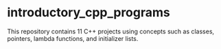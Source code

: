 # introductory_cpp_programs
This repository contains 11 C++ projects using concepts such as classes, pointers, lambda functions, and initializer lists. 

